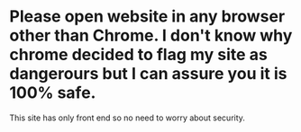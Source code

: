# Please open website in any browser other than Chrome. I don't know why chrome decided to flag my site as dangerours but I can assure you it is 100% safe.
This site has only front end so no need to worry about security.
